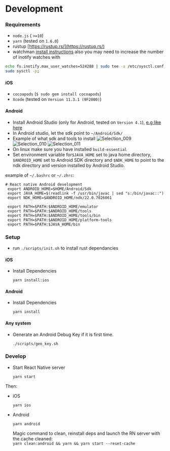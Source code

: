 # Development


### Requirements

- `node.js` ( `>=10`)
- `yarn` (tested on `1.6.0`)
- rustup [https://rustup.rs/](https://rustup.rs/)
- watchman [install instructions](https://facebook.github.io/watchman/docs/install.html) also you may need to increase the number of inotify watches with 
```bash
echo fs.inotify.max_user_watches=524288 | sudo tee -a /etc/sysctl.conf;
sudo sysctl -p;
```

#### iOS
- `cocoapods` (`$ sudo gem install cocoapods`)
- `Xcode` (tested on `Version 11.3.1 (9F2000)`)

#### Android
- Install Android Studio (only for Android, tested on `Version 4.1`), [e.g like here](https://trendoceans.com/how-to-install-configure-android-studio-on-linux-ubuntu-20-04/#Install-Android-Studio-using-tar.gz)
- In Android studio, let the sdk point to `~/Android/Sdk/`
- Example of what sdk and tools to install
![Selection_009](https://user-images.githubusercontent.com/33178835/113449339-e8ff8180-93fd-11eb-80a0-e9fb381352c1.png)
![Selection_010](https://user-images.githubusercontent.com/33178835/113449342-eb61db80-93fd-11eb-8993-269c1aa6023e.png)
![Selection_011](https://user-images.githubusercontent.com/33178835/113449345-edc43580-93fd-11eb-9f88-f0c88a31fe99.png)
- On linux make sure you have installed `build-essential`
- Set environment variable for`$JAVA_HOME` set to java home directory, `$ANDROID_HOME` set to Android SDK directory and `$NDK_HOME` to point to the ndk directory and version installed by Android Studio.

example of `~/.bashrc` or `~/.zhrc`:
```
# React native Android development
 export ANDROID_HOME=$HOME/Android/Sdk
 export JAVA_HOME=$(readlink -f /usr/bin/javac | sed "s:/bin/javac::")
 export NDK_HOME=$ANDROID_HOME/ndk/22.0.7026061

 export PATH=$PATH:$ANDROID_HOME/emulator
 export PATH=$PATH:$ANDROID_HOME/tools
 export PATH=$PATH:$ANDROID_HOME/tools/bin
 export PATH=$PATH:$ANDROID_HOME/platform-tools
 export PATH=$PATH:$JAVA_HOME/bin
```
### Setup

- run `./scripts/init.sh` to install rust dependancies

#### iOS
- Install Dependencies

    ```
    yarn install:ios
    ```
#### Android
- Install Dependencies

    ```
    yarn install
    ```

#### Any system
- Generate an Android Debug Key if it is first time.

    ```
    ./scripts/gen_key.sh
    ```

### Develop

- Start React Native server

    ```
    yarn start
    ```

Then:

- iOS

    ```
    yarn ios
    ```

- Android

    ```
    yarn android
    ```
	
	Magic command to clean, reinstall deps and launch the RN server with the cache cleaned:  
  `yarn clean:android && yarn && yarn start --reset-cache` 
